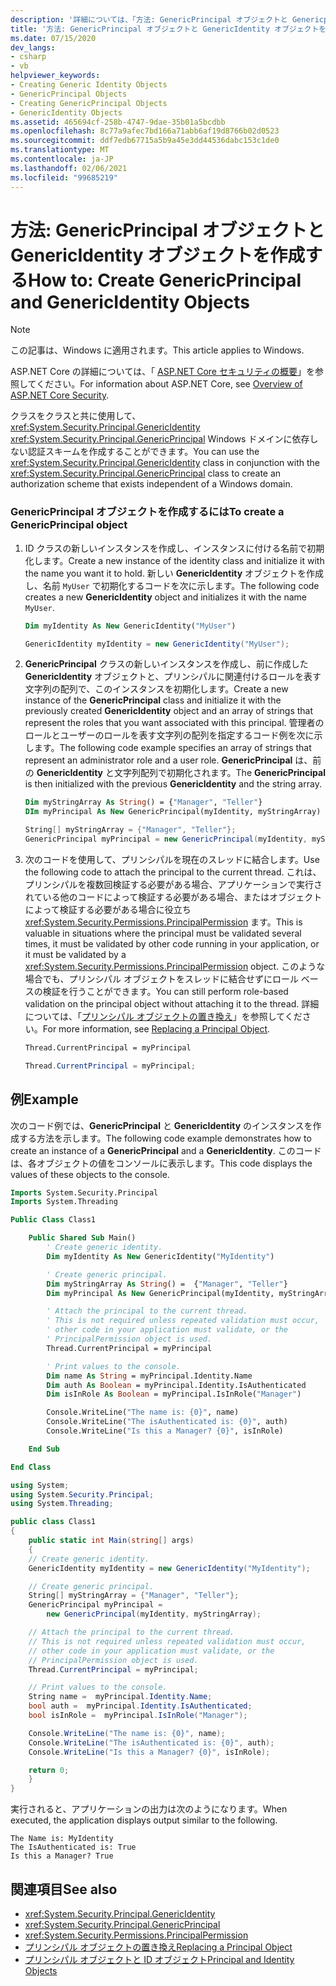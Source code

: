 ```yaml
---
description: '詳細については、「方法: GenericPrincipal オブジェクトと Genericprincipal オブジェクトを作成する」を参照してください。'
title: '方法: GenericPrincipal オブジェクトと GenericIdentity オブジェクトを作成する'
ms.date: 07/15/2020
dev_langs:
- csharp
- vb
helpviewer_keywords:
- Creating Generic Identity Objects
- GenericPrincipal Objects
- Creating GenericPrincipal Objects
- GenericIdentity Objects
ms.assetid: 465694cf-258b-4747-9dae-35b01a5bcdbb
ms.openlocfilehash: 8c77a9afec7bd166a71abb6af19d8766b02d0523
ms.sourcegitcommit: ddf7edb67715a5b9a45e3dd44536dabc153c1de0
ms.translationtype: MT
ms.contentlocale: ja-JP
ms.lasthandoff: 02/06/2021
ms.locfileid: "99685219"
---
```

# <a name="how-to-create-genericprincipal-and-genericidentity-objects"></a><span data-ttu-id="c31ef-103">方法: GenericPrincipal オブジェクトと GenericIdentity オブジェクトを作成する</span><span class="sxs-lookup"><span data-stu-id="c31ef-103">How to: Create GenericPrincipal and GenericIdentity Objects</span></span>

> [!NOTE]
> <span data-ttu-id="c31ef-104">この記事は、Windows に適用されます。</span><span class="sxs-lookup"><span data-stu-id="c31ef-104">This article applies to Windows.</span></span>
>
> <span data-ttu-id="c31ef-105">ASP.NET Core の詳細については、「 [ASP.NET Core セキュリティの概要](/aspnet/core/security/)」を参照してください。</span><span class="sxs-lookup"><span data-stu-id="c31ef-105">For information about ASP.NET Core, see [Overview of ASP.NET Core Security](/aspnet/core/security/).</span></span>

<span data-ttu-id="c31ef-106">クラスをクラスと共に使用して、 <xref:System.Security.Principal.GenericIdentity> <xref:System.Security.Principal.GenericPrincipal> Windows ドメインに依存しない認証スキームを作成することができます。</span><span class="sxs-lookup"><span data-stu-id="c31ef-106">You can use the <xref:System.Security.Principal.GenericIdentity> class in conjunction with the <xref:System.Security.Principal.GenericPrincipal> class to create an authorization scheme that exists independent of a Windows domain.</span></span>

### <a name="to-create-a-genericprincipal-object"></a><span data-ttu-id="c31ef-107">GenericPrincipal オブジェクトを作成するには</span><span class="sxs-lookup"><span data-stu-id="c31ef-107">To create a GenericPrincipal object</span></span>

1. <span data-ttu-id="c31ef-108">ID クラスの新しいインスタンスを作成し、インスタンスに付ける名前で初期化します。</span><span class="sxs-lookup"><span data-stu-id="c31ef-108">Create a new instance of the identity class and initialize it with the name you want it to hold.</span></span> <span data-ttu-id="c31ef-109">新しい **GenericIdentity** オブジェクトを作成し、名前 `MyUser` で初期化するコードを次に示します。</span><span class="sxs-lookup"><span data-stu-id="c31ef-109">The following code creates a new **GenericIdentity** object and initializes it with the name `MyUser`.</span></span>

    ```vb
    Dim myIdentity As New GenericIdentity("MyUser")
    ```

    ```csharp
    GenericIdentity myIdentity = new GenericIdentity("MyUser");
    ```

2. <span data-ttu-id="c31ef-110">**GenericPrincipal** クラスの新しいインスタンスを作成し、前に作成した **GenericIdentity** オブジェクトと、プリンシパルに関連付けるロールを表す文字列の配列で、このインスタンスを初期化します。</span><span class="sxs-lookup"><span data-stu-id="c31ef-110">Create a new instance of the **GenericPrincipal** class and initialize it with the previously created **GenericIdentity** object and an array of strings that represent the roles that you want associated with this principal.</span></span> <span data-ttu-id="c31ef-111">管理者のロールとユーザーのロールを表す文字列の配列を指定するコード例を次に示します。</span><span class="sxs-lookup"><span data-stu-id="c31ef-111">The following code example specifies an array of strings that represent an administrator role and a user role.</span></span> <span data-ttu-id="c31ef-112">**GenericPrincipal** は、前の **GenericIdentity** と文字列配列で初期化されます。</span><span class="sxs-lookup"><span data-stu-id="c31ef-112">The **GenericPrincipal** is then initialized with the previous **GenericIdentity** and the string array.</span></span>

    ```vb
    Dim myStringArray As String() = {"Manager", "Teller"}
    DIm myPrincipal As New GenericPrincipal(myIdentity, myStringArray)
    ```

    ```csharp
    String[] myStringArray = {"Manager", "Teller"};
    GenericPrincipal myPrincipal = new GenericPrincipal(myIdentity, myStringArray);
    ```

3. <span data-ttu-id="c31ef-113">次のコードを使用して、プリンシパルを現在のスレッドに結合します。</span><span class="sxs-lookup"><span data-stu-id="c31ef-113">Use the following code to attach the principal to the current thread.</span></span> <span data-ttu-id="c31ef-114">これは、プリンシパルを複数回検証する必要がある場合、アプリケーションで実行されている他のコードによって検証する必要がある場合、またはオブジェクトによって検証する必要がある場合に役立ち <xref:System.Security.Permissions.PrincipalPermission> ます。</span><span class="sxs-lookup"><span data-stu-id="c31ef-114">This is valuable in situations where the principal must be validated several times, it must be validated by other code running in your application, or it must be validated by a <xref:System.Security.Permissions.PrincipalPermission> object.</span></span> <span data-ttu-id="c31ef-115">このような場合でも、プリンシパル オブジェクトをスレッドに結合せずにロール ベースの検証を行うことができます。</span><span class="sxs-lookup"><span data-stu-id="c31ef-115">You can still perform role-based validation on the principal object without attaching it to the thread.</span></span> <span data-ttu-id="c31ef-116">詳細については、「[プリンシパル オブジェクトの置き換え](replacing-a-principal-object.md)」を参照してください。</span><span class="sxs-lookup"><span data-stu-id="c31ef-116">For more information, see [Replacing a Principal Object](replacing-a-principal-object.md).</span></span>

    ```vb
    Thread.CurrentPrincipal = myPrincipal
    ```

    ```csharp
    Thread.CurrentPrincipal = myPrincipal;
    ```

## <a name="example"></a><span data-ttu-id="c31ef-117">例</span><span class="sxs-lookup"><span data-stu-id="c31ef-117">Example</span></span>

<span data-ttu-id="c31ef-118">次のコード例では、**GenericPrincipal** と **GenericIdentity** のインスタンスを作成する方法を示します。</span><span class="sxs-lookup"><span data-stu-id="c31ef-118">The following code example demonstrates how to create an instance of a **GenericPrincipal** and a **GenericIdentity**.</span></span> <span data-ttu-id="c31ef-119">このコードは、各オブジェクトの値をコンソールに表示します。</span><span class="sxs-lookup"><span data-stu-id="c31ef-119">This code displays the values of these objects to the console.</span></span>

```vb
Imports System.Security.Principal
Imports System.Threading

Public Class Class1

    Public Shared Sub Main()
        ' Create generic identity.
        Dim myIdentity As New GenericIdentity("MyIdentity")

        ' Create generic principal.
        Dim myStringArray As String() =  {"Manager", "Teller"}
        Dim myPrincipal As New GenericPrincipal(myIdentity, myStringArray)

        ' Attach the principal to the current thread.
        ' This is not required unless repeated validation must occur,
        ' other code in your application must validate, or the
        ' PrincipalPermission object is used.
        Thread.CurrentPrincipal = myPrincipal

        ' Print values to the console.
        Dim name As String = myPrincipal.Identity.Name
        Dim auth As Boolean = myPrincipal.Identity.IsAuthenticated
        Dim isInRole As Boolean = myPrincipal.IsInRole("Manager")

        Console.WriteLine("The name is: {0}", name)
        Console.WriteLine("The isAuthenticated is: {0}", auth)
        Console.WriteLine("Is this a Manager? {0}", isInRole)

    End Sub

End Class
```

```csharp
using System;
using System.Security.Principal;
using System.Threading;

public class Class1
{
    public static int Main(string[] args)
    {
    // Create generic identity.
    GenericIdentity myIdentity = new GenericIdentity("MyIdentity");

    // Create generic principal.
    String[] myStringArray = {"Manager", "Teller"};
    GenericPrincipal myPrincipal =
        new GenericPrincipal(myIdentity, myStringArray);

    // Attach the principal to the current thread.
    // This is not required unless repeated validation must occur,
    // other code in your application must validate, or the
    // PrincipalPermission object is used.
    Thread.CurrentPrincipal = myPrincipal;

    // Print values to the console.
    String name =  myPrincipal.Identity.Name;
    bool auth =  myPrincipal.Identity.IsAuthenticated;
    bool isInRole =  myPrincipal.IsInRole("Manager");

    Console.WriteLine("The name is: {0}", name);
    Console.WriteLine("The isAuthenticated is: {0}", auth);
    Console.WriteLine("Is this a Manager? {0}", isInRole);

    return 0;
    }
}
```

<span data-ttu-id="c31ef-120">実行されると、アプリケーションの出力は次のようになります。</span><span class="sxs-lookup"><span data-stu-id="c31ef-120">When executed, the application displays output similar to the following.</span></span>

```console
The Name is: MyIdentity
The IsAuthenticated is: True
Is this a Manager? True
```

## <a name="see-also"></a><span data-ttu-id="c31ef-121">関連項目</span><span class="sxs-lookup"><span data-stu-id="c31ef-121">See also</span></span>

- <xref:System.Security.Principal.GenericIdentity>
- <xref:System.Security.Principal.GenericPrincipal>
- <xref:System.Security.Permissions.PrincipalPermission>
- [<span data-ttu-id="c31ef-122">プリンシパル オブジェクトの置き換え</span><span class="sxs-lookup"><span data-stu-id="c31ef-122">Replacing a Principal Object</span></span>](replacing-a-principal-object.md)
- [<span data-ttu-id="c31ef-123">プリンシパル オブジェクトと ID オブジェクト</span><span class="sxs-lookup"><span data-stu-id="c31ef-123">Principal and Identity Objects</span></span>](principal-and-identity-objects.md)
